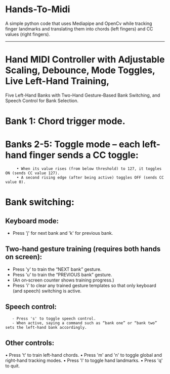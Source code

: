 # Hands-To-Midi
A simple python code that uses Mediapipe and OpenCv while tracking finger landmarks and translating them into chords (left fingers) and CC values (right fingers). 

---------------
# Hand MIDI Controller with Adjustable Scaling, Debounce, Mode Toggles, Live Left-Hand Training,
Five Left-Hand Banks with Two-Hand Gesture-Based Bank Switching, and Speech Control for Bank Selection.

# Bank 1: Chord trigger mode.
# Banks 2-5: Toggle mode – each left-hand finger sends a CC toggle:
         • When its value rises (from below threshold) to 127, it toggles ON (sends CC value 127).
         • A second rising edge (after being active) toggles OFF (sends CC value 0).

# Bank switching:
## Keyboard mode:
- Press 'j' for next bank and 'k' for previous bank.
## Two-hand gesture training (requires both hands on screen):
- Press 'y' to train the “NEXT bank” gesture.
- Press 'u' to train the “PREVIOUS bank” gesture.
- (An on‑screen counter shows training progress.)
- Press 'i' to clear any trained gesture templates so that only keyboard (and speech) switching is active.
## Speech control:
       - Press 's' to toggle speech control.
       - When active, saying a command such as “bank one” or “bank two” sets the left‐hand bank accordingly.

## Other controls:
  • Press 't' to train left-hand chords.
  • Press 'm' and 'n' to toggle global and right-hand tracking modes.
  • Press 'l' to toggle hand landmarks.
  • Press 'q' to quit.
